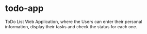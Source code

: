 <h1>todo-app</h1>
ToDo List Web Application, where the Users can enter their personal information, display their tasks and check the status for each one.